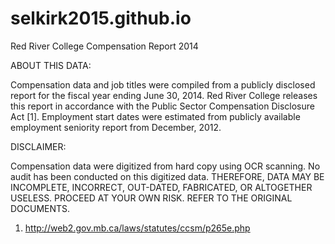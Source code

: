 # selkirk2015.github.io
Red River College Compensation Report 2014

ABOUT THIS DATA:

Compensation data and job titles were compiled from a publicly disclosed report for the fiscal year ending June 30, 
2014. Red River College releases this report in accordance with the Public Sector Compensation Disclosure Act [1]. 
Employment start dates were estimated from publicly available employment seniority report from December, 2012.

DISCLAIMER:

Compensation data were digitized from hard copy using OCR scanning. No audit has been conducted on this digitized 
data. THEREFORE, DATA MAY BE INCOMPLETE, INCORRECT, OUT-DATED, FABRICATED, OR ALTOGETHER USELESS. PROCEED AT YOUR 
OWN RISK. REFER TO THE ORIGINAL DOCUMENTS.

1. http://web2.gov.mb.ca/laws/statutes/ccsm/p265e.php
